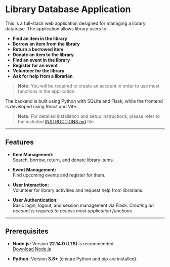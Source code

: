 # Library Database Application

This is a full-stack web application designed for managing a library database. The application allows library users to:

- **Find an item in the library**
- **Borrow an item from the library**
- **Return a borrowed item**
- **Donate an item to the library**
- **Find an event in the library**
- **Register for an event**
- **Volunteer for the library**
- **Ask for help from a librarian**

> **Note:** You will be required to create an account in order to use most functions in the application.

The backend is built using Python with SQLite and Flask, while the frontend is developed using React and Vite.

> **Note:** For detailed installation and setup instructions, please refer to the included [INSTRUCTIONS.md](./INSTRUCTIONS.md) file.

---

## Features

- **Item Management:**  
  Search, borrow, return, and donate library items.
  
- **Event Management:**  
  Find upcoming events and register for them.
  
- **User Interaction:**  
  Volunteer for library activities and request help from librarians.
  
- **User Authentication:**  
  Basic login, logout, and session management via Flask.
  _Creating an account is required to access most application functions._

---

## Prerequisites

- **Node.js:** Version **22.14.0 (LTS)** is recommended.  
  [Download Node.js](https://nodejs.org/en)

- **Python:** Version **3.8+** (ensure Python and pip are installed).


